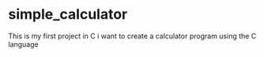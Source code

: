 # simple_calculator
This is my first project in C i want to create a calculator program using the C language
